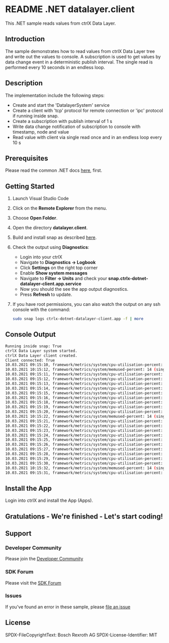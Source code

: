 # README .NET datalayer.client

This .NET sample reads values from ctrlX Data Layer. 

## Introduction

The sample demonstrates how to read values from ctrlX Data Layer tree and write out the values to console. A subscription is used to get values by data change event in a deterministic publish interval. The single read is performed every 10 seconds in an endless loop.

## Description

The implementation include the following steps:

+ Create and start the 'DatalayerSystem' service
+ Create a client with 'tcp' protocol for remote connection or 'ipc' protocol if running inside snap.
+ Create a subscription with publish interval of 1 s
+ Write data change notification of subscription to console with timestamp, node and value
+ Read value with client via single read once and in an endless loop every 10 s

## Prerequisites

Please read the common .NET docs [here](./../../doc/dotnet.md), first.

## Getting Started

1. Launch Visual Studio Code
2. Click on the __Remote Explorer__ from the menu.
3. Choose __Open Folder__.
4. Open the directory __datalayer.client__.
5. Build and install snap as described [here](./../README.md).
6. Check the output using __Diagnostics__:

   + Login into your ctrlX
   + Navigate to __Diagnostics -> Logbook__ 
   + Click __Settings__ on the right top corner
   + Enable __Show system messages__
   + Navigate to __Filter -> Units__ and check your __snap.ctrlx-dotnet-datalayer-client.app.service__
   + Now you should the see the app output diagnostics. 
   + Press __Refresh__ to update.

7. If you have root permissions, you can also watch the output on any ssh console with the command:
    ```bash
    sudo snap logs ctrlx-dotnet-datalayer-client.app -f | more
    ```
## Console Output
```bash
Running inside snap: True
ctrlX Data Layer system started.
ctrlX Data Layer client created.
Client connected: True
10.03.2021 09:15:10, framework/metrics/system/cpu-utilisation-percent: 6 (subscription)
10.03.2021 10:15:12, framework/metrics/system/memused-percent: 14 (single read)
10.03.2021 09:15:11, framework/metrics/system/cpu-utilisation-percent: 13,6 (subscription)
10.03.2021 09:15:12, framework/metrics/system/cpu-utilisation-percent: 2,5 (subscription)
10.03.2021 09:15:13, framework/metrics/system/cpu-utilisation-percent: 7,4 (subscription)
10.03.2021 09:15:14, framework/metrics/system/cpu-utilisation-percent: 6 (subscription)
10.03.2021 09:15:15, framework/metrics/system/cpu-utilisation-percent: 3,7 (subscription)
10.03.2021 09:15:16, framework/metrics/system/cpu-utilisation-percent: 4,9 (subscription)
10.03.2021 09:15:18, framework/metrics/system/cpu-utilisation-percent: 6 (subscription)
10.03.2021 09:15:19, framework/metrics/system/cpu-utilisation-percent: 7,2 (subscription)
10.03.2021 09:15:20, framework/metrics/system/cpu-utilisation-percent: 6 (subscription)
10.03.2021 10:15:22, framework/metrics/system/memused-percent: 14 (single read)
10.03.2021 09:15:21, framework/metrics/system/cpu-utilisation-percent: 5 (subscription)
10.03.2021 09:15:22, framework/metrics/system/cpu-utilisation-percent: 7,3 (subscription)
10.03.2021 09:15:23, framework/metrics/system/cpu-utilisation-percent: 4,9 (subscription)
10.03.2021 09:15:24, framework/metrics/system/cpu-utilisation-percent: 2,5 (subscription)
10.03.2021 09:15:25, framework/metrics/system/cpu-utilisation-percent: 6,1 (subscription)
10.03.2021 09:15:26, framework/metrics/system/cpu-utilisation-percent: 6 (subscription)
10.03.2021 09:15:27, framework/metrics/system/cpu-utilisation-percent: 8,8 (subscription)
10.03.2021 09:15:28, framework/metrics/system/cpu-utilisation-percent: 10,3 (subscription)
10.03.2021 09:15:29, framework/metrics/system/cpu-utilisation-percent: 4,9 (subscription)
10.03.2021 09:15:30, framework/metrics/system/cpu-utilisation-percent: 7,2 (subscription)
10.03.2021 10:15:32, framework/metrics/system/memused-percent: 14 (single read)
10.03.2021 09:15:31, framework/metrics/system/cpu-utilisation-percent: 6,1 (subscription)
```

## Install the App

Login into ctrlX and install the App (Apps).

## Gratulations - We're finished - Let's start coding!


## Support
### Developer Community

Please join the [Developer Community](https://developer.community.boschrexroth.com/) 

### SDK Forum

Please visit the [SDK Forum](https://developer.community.boschrexroth.com/t5/ctrlX-AUTOMATION/ct-p/dcdev_community-bunit-dcae/) 

### Issues

If you've found an error in these sample, please [file an issue](https://github.com/boschrexroth)

## License

SPDX-FileCopyrightText: Bosch Rexroth AG
SPDX-License-Identifier: MIT
